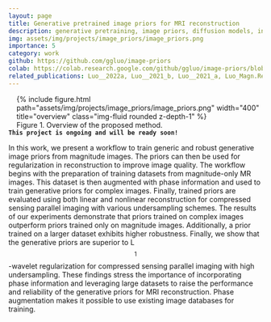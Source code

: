 ```yaml
---
layout: page
title: Generative pretrained image priors for MRI reconstruction
description: generative pretraining, image priors, diffusion models, inverse problem, MR image reconstruction, proximal operator, optimization
img: assets/img/projects/image_priors/image_priors.png
importance: 5
category: work
github: https://github.com/ggluo/image-priors
colab: https://colab.research.google.com/github/ggluo/image-priors/blob/release/misc/demo_image_priors_colab.ipynb
related_publications: Luo__2022a, Luo__2021_b, Luo__2021_a, Luo_Magn.Reson.Med._2023
---
```

<div style="float: right; margin-left: 1rem; margin-bottom: 0rem">
{% include figure.html path="assets/img/projects/image_priors/image_priors.png" width="400" title="overview" class="img-fluid rounded z-depth-1" %}
<div class="caption_post">
    Figure 1. Overview of the proposed method.
</div>
</div>

**`This project is ongoing and will be ready soon!`** 

In this work, we present a workflow to train generic and 
robust generative image priors from magnitude images. The priors can then 
be used for regularization in reconstruction to improve image quality.
    The workflow begins with the preparation of 
training datasets from magnitude-only MR images. This dataset is then
augmented with phase information and used to train generative priors
for complex images. Finally, trained priors are evaluated using
both linear and nonlinear reconstruction for compressed sensing
parallel imaging with various undersampling schemes.
    The results of our experiments demonstrate that
priors trained on complex images outperform priors trained only
on magnitude images. Additionally, a prior trained on a larger
dataset exhibits higher robustness. Finally, we show that the
generative priors are superior to L$$^\mathrm{1}$$-wavelet regularization for
compressed sensing parallel imaging with high undersampling.
These findings stress the importance of incorporating phase
information and leveraging large datasets to raise the
performance and reliability of the generative priors for 
MRI reconstruction. Phase augmentation makes it possible to
use existing image databases for training.

